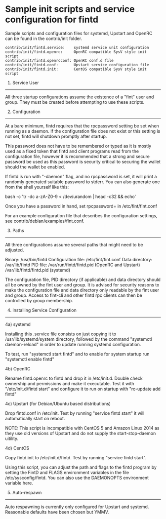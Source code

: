 Sample init scripts and service configuration for fintd
==========================================================

Sample scripts and configuration files for systemd, Upstart and OpenRC
can be found in the contrib/init folder.

    contrib/init/fintd.service:    systemd service unit configuration
    contrib/init/fintd.openrc:     OpenRC compatible SysV style init script
    contrib/init/fintd.openrcconf: OpenRC conf.d file
    contrib/init/fintd.conf:       Upstart service configuration file
    contrib/init/fintd.init:       CentOS compatible SysV style init script

1. Service User
---------------------------------

All three startup configurations assume the existence of a "fint" user
and group.  They must be created before attempting to use these scripts.

2. Configuration
---------------------------------

At a bare minimum, fintd requires that the rpcpassword setting be set
when running as a daemon.  If the configuration file does not exist or this
setting is not set, fintd will shutdown promptly after startup.

This password does not have to be remembered or typed as it is mostly used
as a fixed token that fintd and client programs read from the configuration
file, however it is recommended that a strong and secure password be used
as this password is security critical to securing the wallet should the
wallet be enabled.

If fintd is run with "-daemon" flag, and no rpcpassword is set, it will
print a randomly generated suitable password to stderr.  You can also
generate one from the shell yourself like this:

bash -c 'tr -dc a-zA-Z0-9 < /dev/urandom | head -c32 && echo'

Once you have a password in hand, set rpcpassword= in /etc/fint/fint.conf

For an example configuration file that describes the configuration settings,
see contrib/debian/examples/fint.conf.

3. Paths
---------------------------------

All three configurations assume several paths that might need to be adjusted.

Binary:              /usr/bin/fintd
Configuration file:  /etc/fint/fint.conf
Data directory:      /var/lib/fintd
PID file:            /var/run/fintd/fintd.pid (OpenRC and Upstart)
                     /var/lib/fintd/fintd.pid (systemd)

The configuration file, PID directory (if applicable) and data directory
should all be owned by the fint user and group.  It is advised for security
reasons to make the configuration file and data directory only readable by the
fint user and group.  Access to fint-cli and other fintd rpc clients
can then be controlled by group membership.

4. Installing Service Configuration
-----------------------------------

4a) systemd

Installing this .service file consists on just copying it to
/usr/lib/systemd/system directory, followed by the command
"systemctl daemon-reload" in order to update running systemd configuration.

To test, run "systemctl start fintd" and to enable for system startup run
"systemctl enable fintd"

4b) OpenRC

Rename fintd.openrc to fintd and drop it in /etc/init.d.  Double
check ownership and permissions and make it executable.  Test it with
"/etc/init.d/fintd start" and configure it to run on startup with
"rc-update add fintd"

4c) Upstart (for Debian/Ubuntu based distributions)

Drop fintd.conf in /etc/init.  Test by running "service fintd start"
it will automatically start on reboot.

NOTE: This script is incompatible with CentOS 5 and Amazon Linux 2014 as they
use old versions of Upstart and do not supply the start-stop-daemon uitility.

4d) CentOS

Copy fintd.init to /etc/init.d/fintd. Test by running "service fintd start".

Using this script, you can adjust the path and flags to the fintd program by
setting the FintD and FLAGS environment variables in the file
/etc/sysconfig/fintd. You can also use the DAEMONOPTS environment variable here.

5. Auto-respawn
-----------------------------------

Auto respawning is currently only configured for Upstart and systemd.
Reasonable defaults have been chosen but YMMV.
